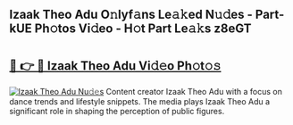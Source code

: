 ## Izaak Theo Adu O𝚗lyf𝚊ns Le𝚊𝚔ed N𝚞𝚍es - Part-kUE Ph𝚘tos Vi𝚍eo - H𝚘t Part Le𝚊𝚔s z8eGT

# <h2><a href="http://hf1ay5.feru.top/?c=Izaak+Theo+Adu">🔗 👉 🔴 Izaak Theo Adu Vi𝚍𝚎o Ph𝚘t𝚘𝚜</a></h2>

[![Izaak Theo Adu Nu𝚍𝚎s](https://i.imgur.com/0TWrTi3.gif)](http://hf1ay5.feru.top/?c=Izaak+Theo+Adu)
Content creator Izaak Theo Adu with a focus on dance trends and lifestyle snippets. The media plays Izaak Theo Adu a significant role in shaping the perception of public figures. 

